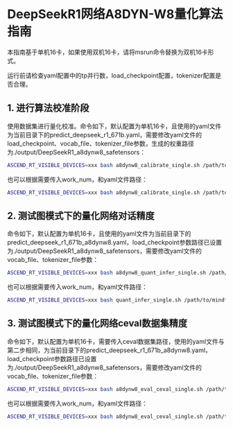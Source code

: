 # DeepSeekR1网络A8DYN-W8量化算法指南

本指南基于单机16卡，如果使用双机16卡，请将msrun命令替换为双机16卡形式。

运行前请检查yaml配置中的tp并行数，load_checkpoint配置，tokenizer配置是否合理。

## 1. 进行算法校准阶段

使用数据集进行量化校准。命令如下，默认配置为单机16卡，且使用的yaml文件为当前目录下的predict_deepseek_r1_671b.yaml，需要修改yaml文件的load_checkpoint、vocab_file、tokenizer_file参数，生成的权重路径为./output/DeepSeekR1_a8dynw8_safetensors：

```bash
ASCEND_RT_VISIBLE_DEVICES=xxx bash a8dynw8_calibrate_single.sh /path/to/mindformers
```

也可以根据需要传入work_num，和yaml文件路径：

```bash
ASCEND_RT_VISIBLE_DEVICES=xxx bash a8dynw8_calibrate_single.sh /path/to/mindformers worker_num /path/to/yaml
```

## 2. 测试图模式下的量化网络对话精度

命令如下，默认配置为单机16卡，且使用的yaml文件为当前目录下的predict_deepseek_r1_671b_a8dynw8.yaml，load_checkpoint参数路径已设置为./output/DeepSeekR1_a8dynw8_safetensors，需要修改yaml文件的vocab_file、tokenizer_file参数：

```bash
ASCEND_RT_VISIBLE_DEVICES=xxx bash a8dynw8_quant_infer_single.sh /path/to/mindformers
```

也可以根据需要传入work_num，和yaml文件路径：

```bash
ASCEND_RT_VISIBLE_DEVICES=xxx bash quant_infer_single.sh /path/to/mindformers worker_num /path/to/yaml
```

## 3. 测试图模式下的量化网络ceval数据集精度

命令如下，默认配置为单机16卡，需要传入ceval数据集路径，使用的yaml文件与第二步相同，为当前目录下的predict_deepseek_r1_671b_a8dynw8.yaml，load_checkpoint参数路径已设置为./output/DeepSeekR1_a8dynw8_safetensors，需要修改yaml文件的vocab_file、tokenizer_file参数：

```bash
ASCEND_RT_VISIBLE_DEVICES=xxx bash a8dynw8_eval_ceval_single.sh /path/to/mindformers /path/to/ceval_dataset_path
```

也可以根据需要传入work_num，和yaml文件路径：

```bash
ASCEND_RT_VISIBLE_DEVICES=xxx bash a8dynw8_eval_ceval_single.sh /path/to/mindformers /path/to/ceval_dataset_path worker_num /path/to/yaml
```
